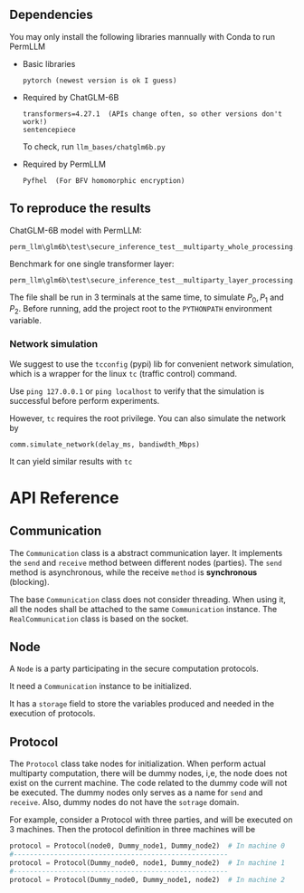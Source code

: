 ## Dependencies
You may only install the following libraries mannually with Conda to run PermLLM

*   Basic libraries
    ```
    pytorch (newest version is ok I guess)
    ```

*   Required by ChatGLM-6B
    ```
    transformers=4.27.1  (APIs change often, so other versions don't work!)
    sentencepiece
    ```
    To check, run `llm_bases/chatglm6b.py`

*   Required by PermLLM
    ```
    Pyfhel  (For BFV homomorphic encryption)
    ```

## To reproduce the results

ChatGLM-6B model with PermLLM: 

```
perm_llm\glm6b\test\secure_inference_test__multiparty_whole_processing.py
```

Benchmark for one single transformer layer:

```
perm_llm\glm6b\test\secure_inference_test__multiparty_layer_processing.py
```

The file shall be run in 3 terminals at the same time, to simulate $P_0, P_1$ and $P_2$. Before running, add the project root to the `PYTHONPATH` environment variable.

### Network simulation

We suggest to use the `tcconfig` (pypi) lib for convenient network simulation, which is a wrapper for the linux `tc` (traffic control) command.

Use `ping 127.0.0.1` or `ping localhost` to verify that the simulation is successful before perform experiments.

However,  `tc` requires the root privilege. You can also simulate the network by

`comm.simulate_network(delay_ms, bandiwdth_Mbps)`

It can yield similar results with `tc`



# API Reference

## Communication

The `Communication` class is a abstract communication layer. It implements the `send` and `receive` method between different nodes (parties). The `send` method is asynchronous, while the receive `method` is **synchronous** (blocking).

The base `Communication` class does not consider threading. When using it, all the nodes shall be attached to the same `Communication` instance. The `RealCommunication` class is based on the socket.

## Node

A `Node` is a party participating in the secure computation protocols. 

It need a `Communication` instance to be initialized.

It has a `storage` field to store the variables produced and needed in the execution of protocols.

## Protocol

The `Protocol` class take nodes for initialization. When perform actual multiparty computation, there will be dummy nodes,  i,e, the node does not exist on the current machine. The code related to the dummy code will not be executed. The dummy nodes only serves as a name for `send` and `receive`. Also, dummy nodes do not have the `sotrage` domain.

For example, consider a Protocol with three parties, and will be executed on 3 machines. Then the protocol definition in three machines will be

```python
protocol = Protocol(node0, Dummy_node1, Dummy_node2)  # In machine 0
#-----------------------------------------------------
protocol = Protocol(Dummy_node0, node1, Dummy_node2)  # In machine 1
#-----------------------------------------------------
protocol = Protocol(Dummy_node0, Dummy_node1, node2)  # In machine 2
```
